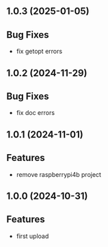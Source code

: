 ## 1.0.3 (2025-01-05)

## Bug Fixes

- fix getopt errors

## 1.0.2 (2024-11-29)

## Bug Fixes

- fix doc errors

## 1.0.1 (2024-11-01)

## Features

- remove raspberrypi4b project

## 1.0.0 (2024-10-31)

## Features

- first upload

